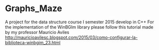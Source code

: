 # Graphs_Maze
A project for the data structure course I semester 2015 develop in C++
For the implementation of the WinBGIm library please follow this tutorial
made by my professor Mauricio Aviles
http://mauricioavilesc.blogspot.com/2015/03/como-configurar-la-biblioteca-winbgim_23.html
